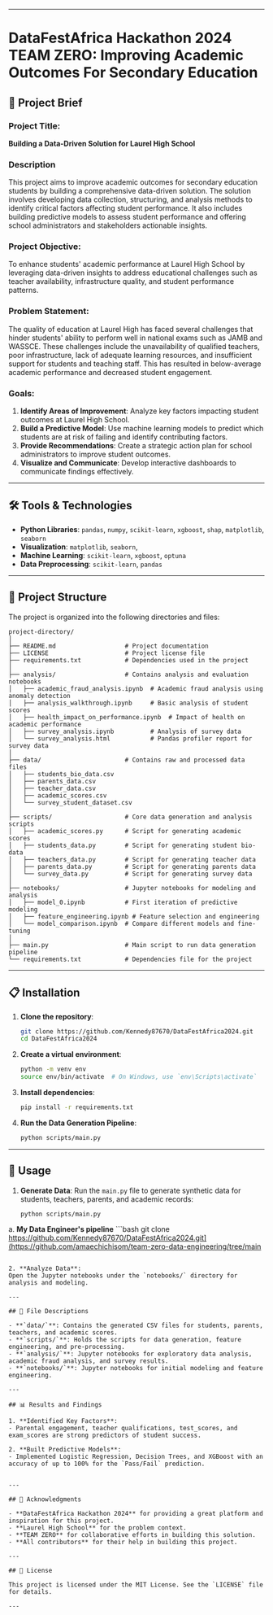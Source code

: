 
---

# DataFestAfrica Hackathon 2024 TEAM ZERO: Improving Academic Outcomes For Secondary Education

## 🎯 Project Brief
### Project Title:
**Building a Data-Driven Solution for Laurel High School**

### Description
This project aims to improve academic outcomes for secondary education students by building a comprehensive data-driven solution. The solution involves developing data collection, structuring, and analysis methods to identify critical factors affecting student performance. It also includes building predictive models to assess student performance and offering school administrators and stakeholders actionable insights.

### Project Objective:
To enhance students' academic performance at Laurel High School by leveraging data-driven insights to address educational challenges such as teacher availability, infrastructure quality, and student performance patterns.

### Problem Statement:
The quality of education at Laurel High has faced several challenges that hinder students' ability to perform well in national exams such as JAMB and WASSCE. These challenges include the unavailability of qualified teachers, poor infrastructure, lack of adequate learning resources, and insufficient support for students and teaching staff. This has resulted in below-average academic performance and decreased student engagement.

### Goals:
1. **Identify Areas of Improvement**: Analyze key factors impacting student outcomes at Laurel High School.
2. **Build a Predictive Model**: Use machine learning models to predict which students are at risk of failing and identify contributing factors.
3. **Provide Recommendations**: Create a strategic action plan for school administrators to improve student outcomes.
4. **Visualize and Communicate**: Develop interactive dashboards to communicate findings effectively.

---

## 🛠️ Tools & Technologies
- **Python Libraries**: `pandas`, `numpy`, `scikit-learn`, `xgboost`, `shap`, `matplotlib`, `seaborn`
- **Visualization**: `matplotlib`, `seaborn`, 
- **Machine Learning**: `scikit-learn`, `xgboost`, `optuna`
- **Data Preprocessing**: `scikit-learn`, `pandas`


---

## 📂 Project Structure

The project is organized into the following directories and files:

```
project-directory/
│
├── README.md                   # Project documentation
├── LICENSE                     # Project license file
├── requirements.txt            # Dependencies used in the project
│
├── analysis/                   # Contains analysis and evaluation notebooks
│   ├── academic_fraud_analysis.ipynb  # Academic fraud analysis using anomaly detection
│   ├── analysis_walkthrough.ipynb     # Basic analysis of student scores
│   ├── health_impact_on_performance.ipynb  # Impact of health on academic performance
│   ├── survey_analysis.ipynb          # Analysis of survey data
│   └── survey_analysis.html           # Pandas profiler report for survey data
│
├── data/                       # Contains raw and processed data files
│   ├── students_bio_data.csv
│   ├── parents_data.csv
│   ├── teacher_data.csv
│   ├── academic_scores.csv
│   └── survey_student_dataset.csv
│
├── scripts/                    # Core data generation and analysis scripts
│   ├── academic_scores.py      # Script for generating academic scores
│   ├── students_data.py        # Script for generating student bio-data
│   ├── teachers_data.py        # Script for generating teacher data
│   ├── parents_data.py         # Script for generating parents data
│   └── survey_data.py          # Script for generating survey data
│
├── notebooks/                  # Jupyter notebooks for modeling and analysis
│   ├── model_0.ipynb           # First iteration of predictive modeling
│   ├── feature_engineering.ipynb # Feature selection and engineering
│   └── model_comparison.ipynb  # Compare different models and fine-tuning
│
├── main.py                     # Main script to run data generation pipeline
└── requirements.txt            # Dependencies file for the project
```

---

## 📋 Installation

1. **Clone the repository**:

   ```bash
   git clone https://github.com/Kennedy87670/DataFestAfrica2024.git
   cd DataFestAfrica2024
   ```

2. **Create a virtual environment**:

   ```bash
   python -m venv env
   source env/bin/activate  # On Windows, use `env\Scripts\activate`
   ```

3. **Install dependencies**:

   ```bash
   pip install -r requirements.txt
   ```

4. **Run the Data Generation Pipeline**:

   ```bash
   python scripts/main.py
   ```

---

## 🚀 Usage

1. **Generate Data**:
   Run the `main.py` file to generate synthetic data for students, teachers, parents, and academic records:

   ```bash
   python scripts/main.py
   ```

a. **My Data Engineer's pipeline**
     ```bash
   git clone https://github.com/Kennedy87670/DataFestAfrica2024.git](https://github.com/amaechichisom/team-zero-data-engineering/tree/main
   
   ```

2. **Analyze Data**:
   Open the Jupyter notebooks under the `notebooks/` directory for analysis and modeling.

---

## 📄 File Descriptions

- **`data/`**: Contains the generated CSV files for students, parents, teachers, and academic scores.
- **`scripts/`**: Holds the scripts for data generation, feature engineering, and pre-processing.
- **`analysis/`**: Jupyter notebooks for exploratory data analysis, academic fraud analysis, and survey results.
- **`notebooks/`**: Jupyter notebooks for initial modeling and feature engineering.

---

## 📊 Results and Findings

1. **Identified Key Factors**:
   - Parental engagement, teacher qualifications, test_scores, and exam_scores are strong predictors of student success.
   
2. **Built Predictive Models**:
   - Implemented Logistic Regression, Decision Trees, and XGBoost with an accuracy of up to 100% for the `Pass/Fail` prediction.
   

---

## 🙏 Acknowledgments

- **DataFestAfrica Hackathon 2024** for providing a great platform and inspiration for this project.
- **Laurel High School** for the problem context.
- **TEAM ZERO** for collaborative efforts in building this solution.
- **All contributors** for their help in building this project.

---

## 📜 License

This project is licensed under the MIT License. See the `LICENSE` file for details.

---


